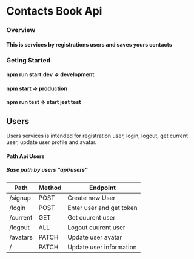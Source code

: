 # Contacts Book Api

### Overview

#### This is services by registrations users and saves yours contacts

### Geting Started

#### npm run start:dev => development

#### npm start => production

#### npm run test => start jest test

## Users

Users services is intended for registration user, login, logout, get current user, update user profile and avatar.

#### Path Api Users

##### Base path by users "api/users"

| Path     | Method | Endpoint                 |
| -------- | ------ | ------------------------ |
| /signup  | POST   | Create new User          |
| /login   | POST   | Enter user and get token |
| /current | GET    | Get cuurent user         |
| /logout  | ALL    | Logout cuurent user      |
| /avatars | PATCH  | Update user avatar       |
| /        | PATCH  | Update user information  |

<!-- Users: api/users
/: Method: PATCH,
======================
/signup: =>
Discribe: Registration new users
=>
Method:POST,
=>
Path:api/users/signup,
=>
Body: {
email: string.required,
password: string.required
subscription: string, default = starter, [starter, pro, buissnes]
}
=>
Response: {
email: string,
subscription: string,
avatarUrl: string
}
==========================
/login: => Method: POST
=> api/users/login
=> Body: {
email: string.required,
password: string.required
} =>
Response: {
token: string,
user: {
email: string,
subscription: string
}

# }

==========================
/logout: =>
Method: all =>
 api/users/logout
=> body: none
=>
Response: succses
==========================
/current: => Method: GET
=> api/users/current
=> body: none
=> Response: {
id: string,
email: string,
subscription: string,
token: string
}
/avatars: => Method: PATCH
=> -->
